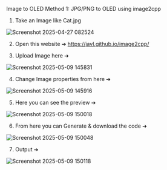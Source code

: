 Image to OLED
Method 1: JPG/PNG to OLED using image2cpp
1)	Take an Image like Cat.jpg

![Screenshot 2025-04-27 082524](https://github.com/user-attachments/assets/fb8412bd-de50-47d0-90de-e5e1a55c6bd5)

2)	Open this website ➔  https://javl.github.io/image2cpp/
	
3)	Upload Image here ➔

![Screenshot 2025-05-09 145831](https://github.com/user-attachments/assets/6badcd17-001a-414c-9313-7f7527a5ffa7)

4)	Change Image properties from here ➔

![Screenshot 2025-05-09 145916](https://github.com/user-attachments/assets/4a739bb2-652d-45e1-be7d-8801ddf925f4)

5)	Here you can see the preview ➔

![Screenshot 2025-05-09 150018](https://github.com/user-attachments/assets/f46680f0-6df3-4e69-b309-6e5079e8908d)

6)	From here you can Generate & download the code ➔

![Screenshot 2025-05-09 150048](https://github.com/user-attachments/assets/9890fd1b-595e-4f23-af6a-cf2ffbb2a2f5)

7)	Output ➔

![Screenshot 2025-05-09 150118](https://github.com/user-attachments/assets/222f0cba-6c86-4e01-a7d3-20df3c079a97)
